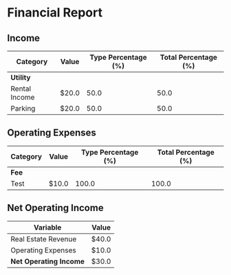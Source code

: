 # Financial Report
## Income
|Category| Value | Type Percentage (%) | Total Percentage (%)|
|--|--|--|--|
|**Utility**| | | |
|Rental Income|$20.0|50.0|50.0|
|Parking|$20.0|50.0|50.0|
## Operating Expenses
|Category| Value | Type Percentage (%) | Total Percentage (%)|
|--|--|--|--|
|**Fee**| | | |
|Test|$10.0|100.0|100.0|
## Net Operating Income
|Variable| Value |
|--|--|
|Real Estate Revenue|$40.0|
|Operating Expenses|$10.0|
|**Net Operating Income**|$30.0|
